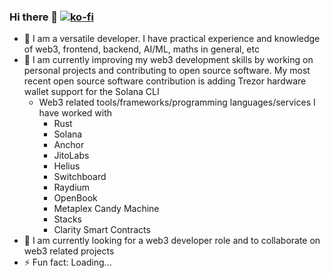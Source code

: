 ### Hi there 👋 [![ko-fi](https://ko-fi.com/img/githubbutton_sm.svg)](https://ko-fi.com/Y8Y4UZYWS)

- 🔭 I am a versatile developer. I have practical experience and knowledge of web3, frontend, backend, AI/ML, maths in general, etc
- 🌱 I am currently improving my web3 development skills by working on personal projects and contributing to open source software. My most recent open source software contribution is adding Trezor hardware wallet support for the Solana CLI
  - Web3 related tools/frameworks/programming languages/services I have worked with
    - Rust
    - Solana
    - Anchor
    - JitoLabs
    - Helius
    - Switchboard
    - Raydium
    - OpenBook
    - Metaplex Candy Machine
    - Stacks
    - Clarity Smart Contracts
- 👯 I am currently looking for a web3 developer role and to collaborate on web3 related projects
- ⚡ Fun fact: Loading...

<!--
- 🤔 I’m looking for help with ...
- 💬 Ask me about ...
-->


